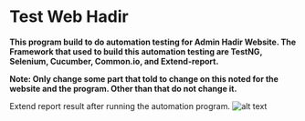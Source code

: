 # Test Web Hadir

**This program build to do automation testing for Admin Hadir Website. The Framework that used to build this automation testing are TestNG, Selenium, Cucumber, Common.io, and Extend-report.**

**Note: Only change some part that told to change on this noted for the website and the program. Other than that do not change it.**

Extend report result after running the automation program.
![alt text]()


